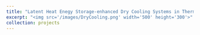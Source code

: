 ```yaml
---
title: "Latent Heat Enegy Storage-enhanced Dry Cooling Systems in Thermoelectric Power Plants"
excerpt: "<img src='/images/DryCooling.png' width='500' height='300'>"
collection: projects
---
```



